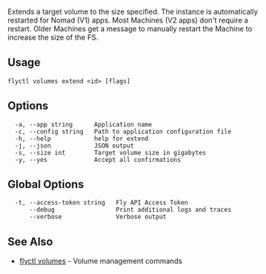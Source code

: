Extends a target volume to the size specified. The instance is automatically restarted for Nomad (V1) apps.
Most Machines (V2 apps) don't require a restart. Older Machines get a message to manually restart the Machine
to increase the size of the FS.

## Usage
~~~
flyctl volumes extend <id> [flags]
~~~

## Options

~~~
  -a, --app string      Application name
  -c, --config string   Path to application configuration file
  -h, --help            help for extend
  -j, --json            JSON output
  -s, --size int        Target volume size in gigabytes
  -y, --yes             Accept all confirmations
~~~

## Global Options

~~~
  -t, --access-token string   Fly API Access Token
      --debug                 Print additional logs and traces
      --verbose               Verbose output
~~~

## See Also

* [flyctl volumes](/docs/flyctl/volumes/)	 - Volume management commands

